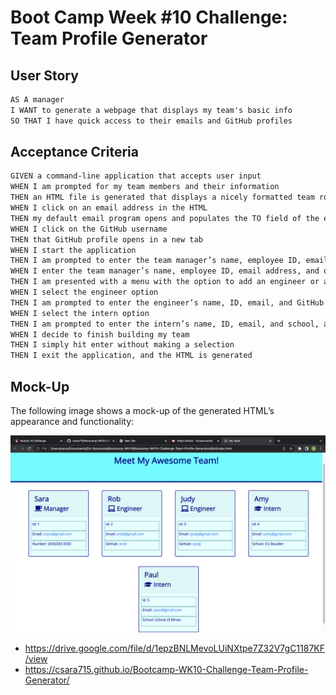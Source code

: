 # Boot Camp Week #10 Challenge: Team Profile Generator

## User Story

```md
AS A manager
I WANT to generate a webpage that displays my team's basic info
SO THAT I have quick access to their emails and GitHub profiles
```

## Acceptance Criteria

```md
GIVEN a command-line application that accepts user input
WHEN I am prompted for my team members and their information
THEN an HTML file is generated that displays a nicely formatted team roster based on user input
WHEN I click on an email address in the HTML
THEN my default email program opens and populates the TO field of the email with the address
WHEN I click on the GitHub username
THEN that GitHub profile opens in a new tab
WHEN I start the application
THEN I am prompted to enter the team manager’s name, employee ID, email address, and office number
WHEN I enter the team manager’s name, employee ID, email address, and office number
THEN I am presented with a menu with the option to add an engineer or an intern
WHEN I select the engineer option
THEN I am prompted to enter the engineer’s name, ID, email, and GitHub username, and I am taken back to the menu
WHEN I select the intern option
THEN I am prompted to enter the intern’s name, ID, email, and school, and I am taken back to the menu
WHEN I decide to finish building my team
THEN I simply hit enter without making a selection
THEN I exit the application, and the HTML is generated
```

## Mock-Up

The following image shows a mock-up of the generated HTML’s appearance and functionality:

![HTML webpage titled “My Team” features three boxes listing employee names, titles, and other key info.](./Assets/MyTeam.png)

- https://drive.google.com/file/d/1epzBNLMevoLUiNXtpe7Z32V7gC1187KF/view
- https://csara715.github.io/Bootcamp-WK10-Challenge-Team-Profile-Generator/
